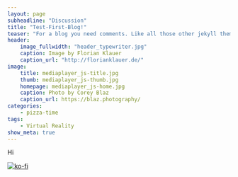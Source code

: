 ```yaml
---
layout: page
subheadline: "Discussion"
title: "Test-First-Blog!"
teaser: "For a blog you need comments. Like all those other jekyll themes we baked in Disqus. It's easy to set, it works and makes a static jekyll blog more dynamic."
header:
    image_fullwidth: "header_typewriter.jpg"
    caption: Image by Florian Klauer
    caption_url: "http://florianklauer.de/"
image:
    title: mediaplayer_js-title.jpg
    thumb: mediaplayer_js-thumb.jpg
    homepage: mediaplayer_js-home.jpg
    caption: Photo by Corey Blaz
    caption_url: https://blaz.photography/
categories:
    - pizza-time
tags:
    - Virtual Reality
show_meta: true
---
```

Hi

[![ko-fi](https://www.ko-fi.com/img/githubbutton_sm.svg)](https://ko-fi.com/Q5Q81LOP9)
